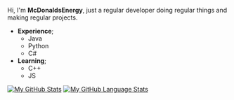 Hi, I'm **McDonaldsEnergy**, just a regular developer doing regular things and making regular projects.

  * **Experience**;
    - Java 
    - Python
    - C#
  * **Learning**;
    - C++
    - JS


[![My GitHub Stats](https://github-readme-stats.vercel.app/api/?username=mcdonaldsenergy&count_private=true&theme=tokyonight&showicons=true)]()
[![My GitHub Language Stats](https://github-readme-stats.vercel.app/api/top-langs/?username=mcdonaldsenergy&langs_count=5&theme=tokyonight)]()
